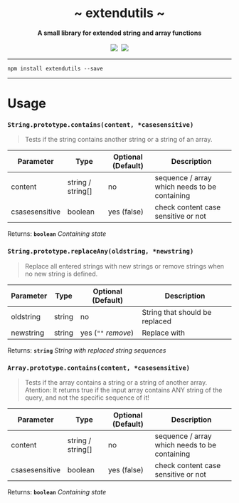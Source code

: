  <div align="center">
     <h1>~ extendutils ~</h1>
     <strong>A small library for extended string and array functions</strong><br><br>
     <a href="https://www.npmjs.com/package/extendutils" ><img src="https://img.shields.io/npm/v/extendutils.svg" /></a>&nbsp;
     <a href="https://www.npmjs.com/package/extendutils" ><img src="https://img.shields.io/npm/dt/extendutils.svg" /></a>

 </div>

---

```
npm install extendutils --save
```

---

# Usage


### `String.prototype.contains(content, *casesensitive)`

> Tests if the string contains another string or a string of an array.

| Parameter | Type | Optional (Default) | Description |
|-----------|------|--------------------|-------------|
| content | string / string[] | no | sequence / array which needs to be containing |
| csasesensitive | boolean | yes (false) | check content case sensitive or not |

Returns: **`boolean`**
*Containing state*


### `String.prototype.replaceAny(oldstring, *newstring)`

> Replace all entered strings with new strings or remove strings when no new string is defined.

| Parameter | Type | Optional (Default) | Description |
|-----------|------|--------------------|-------------|
| oldstring | string | no | String that should be replaced |
| newstring | string | yes (`""` *remove*) | Replace with |

Returns: **`string`**
*String with replaced string sequences*


### `Array.prototype.contains(content, *casesensitive)`

> Tests if the array contains a string or a string of another array. Atention: It returns true if the input array contains ANY string of the query, and not the specific sequence of it!

| Parameter | Type | Optional (Default) | Description |
|-----------|------|--------------------|-------------|
| content | string / string[] | no | sequence / array which needs to be containing |
| csasesensitive | boolean | yes (false) | check content case sensitive or not |

Returns: **`boolean`**
*Containing state*
